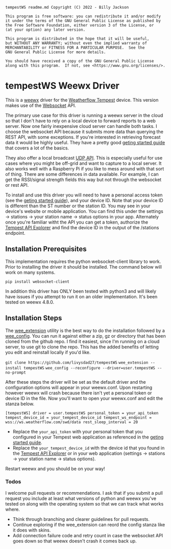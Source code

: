     tempestWS readme.md Copyright (C) 2022 - Billy Jackson

    This program is free software: you can redistribute it and/or modify
    it under the terms of the GNU General Public License as published by
    the Free Software Foundation, either version 3 of the License, or
    (at your option) any later version.

    This program is distributed in the hope that it will be useful,
    but WITHOUT ANY WARRANTY; without even the implied warranty of
    MERCHANTABILITY or FITNESS FOR A PARTICULAR PURPOSE.  See the
    GNU General Public License for more details.

    You should have received a copy of the GNU General Public License
    along with this program.  If not, see <https://www.gnu.org/licenses/>.

# tempestWS Weewx Driver
This is a [weewx](https://weewx.com) driver for the [Weatherflow Tempest](https://weatherflow.com/tempest-weather-system/) device.  This version makes use of the [Websocket](https://weatherflow.github.io/Tempest/api/ws.html) API.

The primary use case for this driver is running a weewx server in the cloud so that I don't have to rely on a local device to forward reports to a web server.  Now one fairly inexpensive cloud server can handle both tasks.  I choose the websocket API because it submits more data than querying the REST API, with some exceptions.  If you're interested in retrieving forecast data it would be highly useful.  They have a pretty good [geting started guide](https://weatherflow.github.io/Tempest/api/) that covers a lot of the basics.

They also offer a local broadcast [UDP API](https://weatherflow.github.io/Tempest/api/udp/v171/).  This is especially useful for use cases where you might be off-grid and want to capture to a local server.  It also works well with a Raspberry Pi if you like to mess around with that sort of thing.  There are some differences in data available.  For example, I can get the RSSI/signal strength fields this way but not through the websocket or rest API.

To install and use this driver you will need to have a personal access token (see the [geting started guide](https://weatherflow.github.io/Tempest/api/)), and your device ID.  Note that your device ID is different than the ST number or the station ID. You may see in your device's website or mobile application.  You can find this under the settings -> stations -> your station name -> status options in your app.  Alternately once you're familiar witht the API you can get a token, authorize the [Tempest API Explorer](https://weatherflow.github.io/Tempest/api/swagger/#!/stations/getStations) and find the device ID in the output of the /stations endpoint. 

## Installation Prerequisites
This implementation requires the python websocket-client library to work.  Prior to installing the driver it should be installed.  The command below will work on many systems.

`pip install websocket-client`

In addition this driver has ONLY been tested with python3 and will likely have issues if you attempt to run it on an older implementation.  It's been tested on weewx 4.8.0.

## Installation Steps
The [wee_extension](https://www.weewx.com/docs/utilities.htm#wee_extension_utility) utility is the best way to do the installation followed by a [wee_config](https://weewx.com/docs/utilities.htm#wee_config_utility).  You can run it against either a zip, gz or directory that has been cloned from the github repo.  I find it easiest, since I'm running on a cloud server, to use git to clone the repo.  This has the added benefits of letting you edit and reinstall locally if you'd like.

`git clone https://github.com/livysdad27/tempestWS`
`wee_extension --install tempestWS`
`wee_config --reconfigure --driver=user.tempestWS --no-prompt`

After these steps the driver will be set as the default driver and the configuration options will appear in your weewx.conf.  Upon restarting however weewx will crash because there isn't yet a personal token or device ID in the file.  Now you'll want to open your weewx.conf and edit the stanza below.

`[tempestWS]
    driver = user.tempestWS
    personal_token = your_api_token
    tempest_device_id = your_tempest_device_id
    tempest_ws_endpoint = wss://ws.weatherflow.com/swd/data
    rest_sleep_interval = 20`

* Replace the `your_api_token` with your personal token that you configured in your Tempest web application as referenced in the [geting started guide](https://weatherflow.github.io/Tempest/api/).
* Replace the `your_tempest_device_id` with the device id that you found in the [Tempest API Explorer](https://weatherflow.github.io/Tempest/api/swagger/#!/stations/getStations) or in your web application (settings -> stations -> your station name -> status options).

Restart weewx and you should be on your way!

### Todos
I welcome pull requests or recommendations.  I ask that if you submit a pull request you include at least what versions of python and weewx you've tested on along with the operating system so that we can track what works where.  

* Think through branching and clearer guidelines for pull requests.  
* Continue exploring if the wee_extension can reord the config stanza like it does with skins.
* Add connection failure code and retry count in case the websocket API goes down so that weewx doesn't crash it comes back up.

